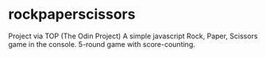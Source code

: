# rockpaperscissors
Project via TOP (The Odin Project)
A simple javascript Rock, Paper, Scissors game in the console.
5-round game with score-counting.
